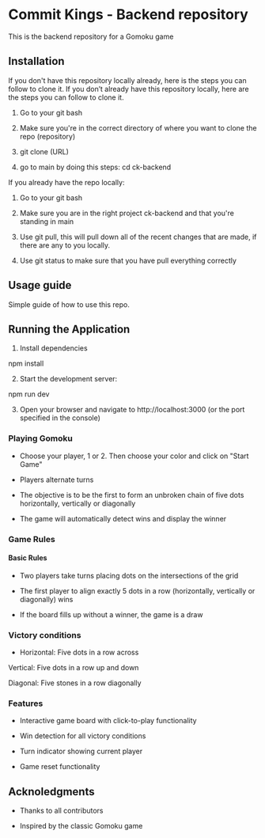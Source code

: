# Commit Kings - Backend repository

This is the backend repository for a Gomoku game

## Installation

If you don't have this repository locally already, here is the steps you can follow to clone it. If you don’t already have this repository locally, here are the steps you can follow to clone it.

1. Go to your git bash

2. Make sure you're in the correct directory of where you want to clone the repo (repository)

3. git clone (URL)

4. go to main by doing this steps: cd ck-backend

If you already have the repo locally:

1. Go to your git bash

2. Make sure you are in the right project ck-backend and that you're standing in main

3. Use git pull, this will pull down all of the recent changes that are made, if there are any to you locally.

4. Use git status to make sure that you have pull everything correctly

## Usage guide

Simple guide of how to use this repo.

## Running the Application

1. Install dependencies

 npm install

2. Start the development server:

 npm run dev

3. Open your browser and navigate to http://localhost:3000 (or the port specified in the console)

### Playing Gomoku

* Choose your player, 1 or 2. Then choose your color and click on "Start Game"

* Players alternate turns

* The objective is to be the first to form an unbroken chain of five dots horizontally, vertically or diagonally

* The game will automatically detect wins and display the winner

### Game Rules

#### Basic Rules

* Two players take turns placing dots on the intersections of the grid

* The first player to align exactly 5 dots in a row (horizontally, vertically or diagonally) wins

* If the board fills up without a winner, the game is a draw

### Victory conditions

* Horizontal: Five dots in a row across

Vertical: Five dots in a row up and down

Diagonal: Five stones in a row diagonally

### Features

* Interactive game board with click-to-play functionality

* Win detection for all victory conditions

* Turn indicator showing current player

* Game reset functionality

## Acknoledgments

* Thanks to all contributors

* Inspired by the classic Gomoku game
